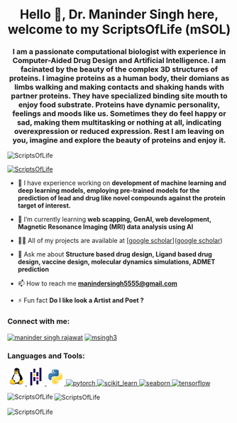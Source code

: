 <h1 align="center">Hello 👋, Dr. Maninder Singh here, welcome to my ScriptsOfLife (mSOL)</h1>
<h3 align="center">I am a passionate computational biologist with experience in Computer-Aided Drug Design and Artificial Intelligence. I am facinated by the beauty of the complex 3D structures of proteins. I imagine proteins as a human body, their domians as limbs walking and making contacts and shaking hands with partner proteins. They have specialized binding site mouth to enjoy food substrate. Proteins have dynamic personality, feelings and moods like us. Sometimes they do feel happy or sad, making them multitasking or nothing at all, indicating overexpression or reduced expression. Rest I am leaving on you, imagine and explore the beauty of proteins and enjoy it.</h3>

<p align="left"> <img src="https://komarev.com/ghpvc/?username=ScriptsOfLife&label=Profile%20views&color=0e75b6&style=flat" alt="ScriptsOfLife" /> </p>

<p align="left"> <a href="https://github.com/ryo-ma/github-profile-trophy"><img src="https://github-profile-trophy.vercel.app/?username=ScriptsOfLife" alt="ScriptsOfLife" /></a> </p>

- 🔭 I have experience working on **development of machine learning and deep learning models, employing pre-trained models for the prediction of lead and drug like novel compounds against the protein target of interest.**

- 🌱 I’m currently learning **web scapping, GenAI, web development, Magnetic Resonance Imaging (MRI) data analysis using AI**

- 👨‍💻 All of my projects are available at [[google scholar](https://scholar.google.com/citations?user=Zm3DdvkAAAAJ&hl=en)]([google scholar](https://scholar.google.com/citations?user=Zm3DdvkAAAAJ&hl=en))

- 💬 Ask me about **Structure based drug design, Ligand based drug design, vaccine design, molecular dynamics simulations, ADMET prediction**

- 📫 How to reach me **manindersingh5555@gmail.com**

- ⚡ Fun fact **Do I like look a Artist and Poet ?**

<h3 align="left">Connect with me:</h3>
<p align="left">
<a href="https://linkedin.com/in/maninder singh rajawat" target="blank"><img align="center" src="https://raw.githubusercontent.com/rahuldkjain/github-profile-readme-generator/master/src/images/icons/Social/linked-in-alt.svg" alt="maninder singh rajawat" height="30" width="40" /></a>
<a href="https://kaggle.com/msingh3" target="blank"><img align="center" src="https://raw.githubusercontent.com/rahuldkjain/github-profile-readme-generator/master/src/images/icons/Social/kaggle.svg" alt="msingh3" height="30" width="40" /></a>
</p>

<h3 align="left">Languages and Tools:</h3>
<p align="left"> <a href="https://www.linux.org/" target="_blank" rel="noreferrer"> <img src="https://raw.githubusercontent.com/devicons/devicon/master/icons/linux/linux-original.svg" alt="linux" width="40" height="40"/> </a> <a href="https://pandas.pydata.org/" target="_blank" rel="noreferrer"> <img src="https://raw.githubusercontent.com/devicons/devicon/2ae2a900d2f041da66e950e4d48052658d850630/icons/pandas/pandas-original.svg" alt="pandas" width="40" height="40"/> </a> <a href="https://www.python.org" target="_blank" rel="noreferrer"> <img src="https://raw.githubusercontent.com/devicons/devicon/master/icons/python/python-original.svg" alt="python" width="40" height="40"/> </a> <a href="https://pytorch.org/" target="_blank" rel="noreferrer"> <img src="https://www.vectorlogo.zone/logos/pytorch/pytorch-icon.svg" alt="pytorch" width="40" height="40"/> </a> <a href="https://scikit-learn.org/" target="_blank" rel="noreferrer"> <img src="https://upload.wikimedia.org/wikipedia/commons/0/05/Scikit_learn_logo_small.svg" alt="scikit_learn" width="40" height="40"/> </a> <a href="https://seaborn.pydata.org/" target="_blank" rel="noreferrer"> <img src="https://seaborn.pydata.org/_images/logo-mark-lightbg.svg" alt="seaborn" width="40" height="40"/> </a> <a href="https://www.tensorflow.org" target="_blank" rel="noreferrer"> <img src="https://www.vectorlogo.zone/logos/tensorflow/tensorflow-icon.svg" alt="tensorflow" width="40" height="40"/> </a> </p>

<p><img align="left" src="https://github-readme-stats.vercel.app/api/top-langs?username=ScriptsOfLife&show_icons=true&locale=en&layout=compact" alt="ScriptsOfLife" /></p>

<p>&nbsp;<img align="center" src="https://github-readme-stats.vercel.app/api?username=ScriptsOfLife&show_icons=true&locale=en" alt="ScriptsOfLife" /></p>

<p><img align="center" src="https://github-readme-streak-stats.herokuapp.com/?user=ScriptsOfLife&" alt="ScriptsOfLife" /></p>

